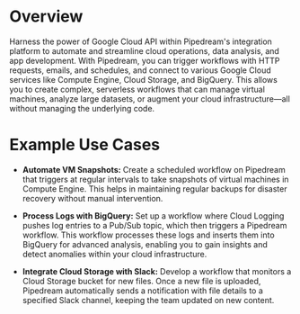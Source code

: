 # Overview

Harness the power of Google Cloud API within Pipedream's integration platform to automate and streamline cloud operations, data analysis, and app development. With Pipedream, you can trigger workflows with HTTP requests, emails, and schedules, and connect to various Google Cloud services like Compute Engine, Cloud Storage, and BigQuery. This allows you to create complex, serverless workflows that can manage virtual machines, analyze large datasets, or augment your cloud infrastructure—all without managing the underlying code.

# Example Use Cases

- **Automate VM Snapshots:** Create a scheduled workflow on Pipedream that triggers at regular intervals to take snapshots of virtual machines in Compute Engine. This helps in maintaining regular backups for disaster recovery without manual intervention.

- **Process Logs with BigQuery:** Set up a workflow where Cloud Logging pushes log entries to a Pub/Sub topic, which then triggers a Pipedream workflow. This workflow processes these logs and inserts them into BigQuery for advanced analysis, enabling you to gain insights and detect anomalies within your cloud infrastructure.

- **Integrate Cloud Storage with Slack:** Develop a workflow that monitors a Cloud Storage bucket for new files. Once a new file is uploaded, Pipedream automatically sends a notification with file details to a specified Slack channel, keeping the team updated on new content.

